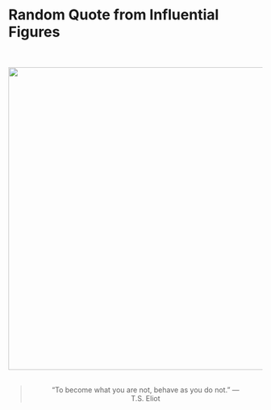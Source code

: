 # Random Quote from Influential Figures

<div align="center">
  <br>
  <br>
  <a href="https://en.wikipedia.org/wiki/T._S._Eliot" title="T. S. Eliot - Wikipedia"><img src="https://upload.wikimedia.org/wikipedia/commons/2/26/Thomas_Stearns_Eliot_by_Lady_Ottoline_Morrell_%281934%29.jpg" width="600px"></a>
  <br>
  <br>
  <blockquote>&ldquo;To become what you are not, behave as you do not.&rdquo; &mdash; <footer>T.S. Eliot</footer></blockquote>
</div>
  